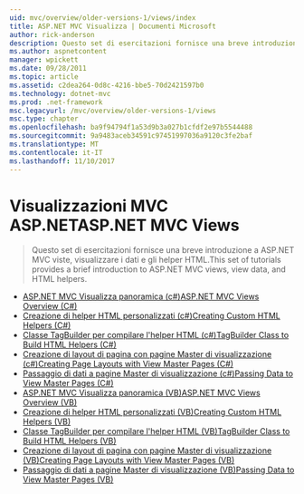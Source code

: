 ```yaml
---
uid: mvc/overview/older-versions-1/views/index
title: ASP.NET MVC Visualizza | Documenti Microsoft
author: rick-anderson
description: Questo set di esercitazioni fornisce una breve introduzione a ASP.NET MVC viste, visualizzare i dati e gli helper HTML.
ms.author: aspnetcontent
manager: wpickett
ms.date: 09/28/2011
ms.topic: article
ms.assetid: c2dea264-0d8c-4216-bbe5-70d2421597b0
ms.technology: dotnet-mvc
ms.prod: .net-framework
msc.legacyurl: /mvc/overview/older-versions-1/views
msc.type: chapter
ms.openlocfilehash: ba9f94794f1a53d9b3a027b1cfdf2e97b5544488
ms.sourcegitcommit: 9a9483aceb34591c97451997036a9120c3fe2baf
ms.translationtype: MT
ms.contentlocale: it-IT
ms.lasthandoff: 11/10/2017
---
```

<a name="aspnet-mvc-views"></a><span data-ttu-id="3c4ec-103">Visualizzazioni MVC ASP.NET</span><span class="sxs-lookup"><span data-stu-id="3c4ec-103">ASP.NET MVC Views</span></span>
====================
> <span data-ttu-id="3c4ec-104">Questo set di esercitazioni fornisce una breve introduzione a ASP.NET MVC viste, visualizzare i dati e gli helper HTML.</span><span class="sxs-lookup"><span data-stu-id="3c4ec-104">This set of tutorials provides a brief introduction to ASP.NET MVC views, view data, and HTML helpers.</span></span>


- [<span data-ttu-id="3c4ec-105">ASP.NET MVC Visualizza panoramica (c#)</span><span class="sxs-lookup"><span data-stu-id="3c4ec-105">ASP.NET MVC Views Overview (C#)</span></span>](asp-net-mvc-views-overview-cs.md)
- [<span data-ttu-id="3c4ec-106">Creazione di helper HTML personalizzati (c#)</span><span class="sxs-lookup"><span data-stu-id="3c4ec-106">Creating Custom HTML Helpers (C#)</span></span>](creating-custom-html-helpers-cs.md)
- [<span data-ttu-id="3c4ec-107">Classe TagBuilder per compilare l'helper HTML (c#)</span><span class="sxs-lookup"><span data-stu-id="3c4ec-107">TagBuilder Class to Build HTML Helpers (C#)</span></span>](using-the-tagbuilder-class-to-build-html-helpers-cs.md)
- [<span data-ttu-id="3c4ec-108">Creazione di layout di pagina con pagine Master di visualizzazione (c#)</span><span class="sxs-lookup"><span data-stu-id="3c4ec-108">Creating Page Layouts with View Master Pages (C#)</span></span>](creating-page-layouts-with-view-master-pages-cs.md)
- [<span data-ttu-id="3c4ec-109">Passaggio di dati a pagine Master di visualizzazione (c#)</span><span class="sxs-lookup"><span data-stu-id="3c4ec-109">Passing Data to View Master Pages (C#)</span></span>](passing-data-to-view-master-pages-cs.md)
- [<span data-ttu-id="3c4ec-110">ASP.NET MVC Visualizza panoramica (VB)</span><span class="sxs-lookup"><span data-stu-id="3c4ec-110">ASP.NET MVC Views Overview (VB)</span></span>](asp-net-mvc-views-overview-vb.md)
- [<span data-ttu-id="3c4ec-111">Creazione di helper HTML personalizzati (VB)</span><span class="sxs-lookup"><span data-stu-id="3c4ec-111">Creating Custom HTML Helpers (VB)</span></span>](creating-custom-html-helpers-vb.md)
- [<span data-ttu-id="3c4ec-112">Classe TagBuilder per compilare l'helper HTML (VB)</span><span class="sxs-lookup"><span data-stu-id="3c4ec-112">TagBuilder Class to Build HTML Helpers (VB)</span></span>](using-the-tagbuilder-class-to-build-html-helpers-vb.md)
- [<span data-ttu-id="3c4ec-113">Creazione di layout di pagina con pagine Master di visualizzazione (VB)</span><span class="sxs-lookup"><span data-stu-id="3c4ec-113">Creating Page Layouts with View Master Pages (VB)</span></span>](creating-page-layouts-with-view-master-pages-vb.md)
- [<span data-ttu-id="3c4ec-114">Passaggio di dati a pagine Master di visualizzazione (VB)</span><span class="sxs-lookup"><span data-stu-id="3c4ec-114">Passing Data to View Master Pages (VB)</span></span>](passing-data-to-view-master-pages-vb.md)

